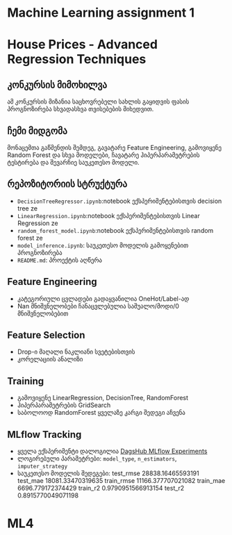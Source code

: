 # Machine Learning assignment 1

# House Prices - Advanced Regression Techniques

## კონკურსის მიმოხილვა
ამ კონკურსის მიზანია საცხოვრებელი სახლის გაყიდვის ფასის პროგნოზირება სხვადასხვა თვისებების მიხედვით.

## ჩემი მიდგომა
მონაცემთა გაწმენდის შემდეგ, გავატარე Feature Engineering, გამოვიყენე Random Forest და სხვა მოდელები, ჩავატარე ჰიპერპარამეტრების ტესტირება და შევარჩიე საუკეთესო მოდელი.

## რეპოზიტორიის სტრუქტურა
- `DecisionTreeRegressor.ipynb`:notebook ექსპერიმენტებისთვის decision tree ze
- `LinearRegression.ipynb`:notebook ექსპერიმენტებისთვის Linear Regression ze
- `random_forest_model.ipynb`:notebook ექსპერიმენტებისთვის random forest ze
- `model_inference.ipynb`: საუკეთესო მოდელის გამოყენებით პროგნოზირება
- `README.md`: პროექტის აღწერა

## Feature Engineering
- კატეგორიული ცვლადები გადაყვანილია OneHot/Label-ად
- Nan მნიშვნელობები ჩანაცვლებულია საშუალო/მოდი/0 მნიშვნელობებით

## Feature Selection
- Drop-ი მაღალი ნაკლიანი სვეტებისთვის
- კორელაციის ანალიზი

## Training
- გამოვიყენე LinearRegression, DecisionTree, RandomForest
- ჰიპერპარამეტრების GridSearch
- საბოლოოდ RandomForest ყველაზე კარგი შედეგი აჩვენა

## MLflow Tracking
- ყველა ექსპერიმენტი დალოგილია [DagsHub MLflow Experiments](https://dagshub.com/nurch22/my-first-repo.mlflow)
- ლოგირებული პარამეტრები: `model_type`, `n_estimators`, `imputer_strategy`
- საუკეთესო მოდელის შედეგები:
                              test_rmse    28838.16465593191
                              test_mae     18081.33470319635
                              train_rmse   11166.377707021082
                              train_mae    6696.779172374429
                              train_r2     0.9790951566913154
                              test_r2      0.8915770049071198


# ML4
